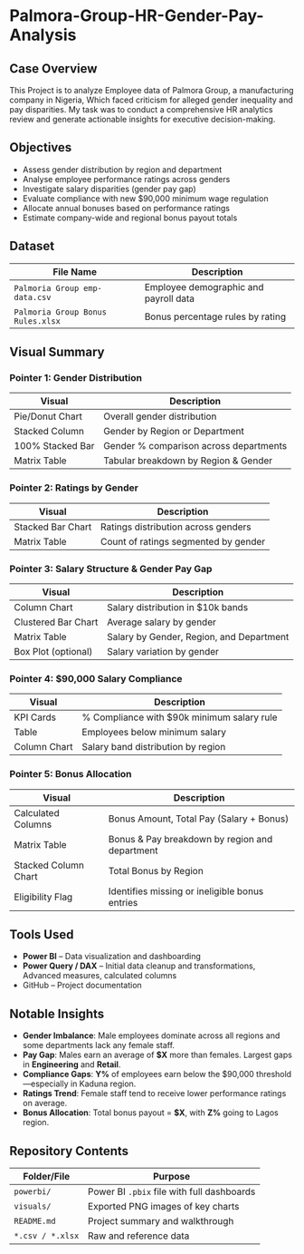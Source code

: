 # Palmora-Group-HR-Gender-Pay-Analysis
##  Case Overview
This Project is to analyze Employee data of Palmora Group, a manufacturing company in Nigeria, Which faced criticism for alleged gender inequality and pay disparities. My task was to conduct a comprehensive HR analytics review and generate actionable insights for executive decision-making.
##  Objectives
- Assess gender distribution by region and department
- Analyse employee performance ratings across genders
- Investigate salary disparities (gender pay gap)
- Evaluate compliance with new $90,000 minimum wage regulation
- Allocate annual bonuses based on performance ratings
- Estimate company-wide and regional bonus payout totals
##  Dataset

| File Name                           | Description                             |
|------------------------------------|------------------------------------------|
| `Palmoria Group emp-data.csv`      | Employee demographic and payroll data    |
| `Palmoria Group Bonus Rules.xlsx`  | Bonus percentage rules by rating         |
##  Visual Summary

### Pointer 1: Gender Distribution
| Visual              | Description                             |
|---------------------|-----------------------------------------|
|  Pie/Donut Chart   | Overall gender distribution              |
|  Stacked Column    | Gender by Region or Department           |
|  100% Stacked Bar  | Gender % comparison across departments   |
|  Matrix Table      | Tabular breakdown by Region & Gender     |
### Pointer 2: Ratings by Gender
| Visual              | Description                               |
|---------------------|-------------------------------------------|
| Stacked Bar Chart | Ratings distribution across genders         |
|  Matrix Table      | Count of ratings segmented by gender       |
### Pointer 3: Salary Structure & Gender Pay Gap
| Visual                    | Description                                     |
|---------------------------|-------------------------------------------------|
|  Column Chart            | Salary distribution in $10k bands                |
|  Clustered Bar Chart     | Average salary by gender                         |
|  Matrix Table            | Salary by Gender, Region, and Department         |
|  Box Plot (optional)     | Salary variation by gender                       |
### Pointer 4: $90,000 Salary Compliance
| Visual              | Description                                   |
|---------------------|-----------------------------------------------|
|  KPI Cards         | % Compliance with $90k minimum salary rule     |
|  Table             | Employees below minimum salary                 |
|  Column Chart      | Salary band distribution by region             |
### Pointer 5: Bonus Allocation
| Visual                    | Description                                     |
|---------------------------|-------------------------------------------------|
|  Calculated Columns      | Bonus Amount, Total Pay (Salary + Bonus)         |
|  Matrix Table            | Bonus & Pay breakdown by region and department   |
|  Stacked Column Chart    | Total Bonus by Region                            |
|  Eligibility Flag        | Identifies missing or ineligible bonus entries   |
##  Tools Used

-  **Power BI** – Data visualization and dashboarding
-  **Power Query / DAX** – Initial data cleanup and transformations, Advanced measures, calculated columns
-  GitHub – Project documentation
##  Notable Insights

- **Gender Imbalance**: Male employees dominate across all regions and some departments lack any female staff.
- **Pay Gap**: Males earn an average of **$X** more than females. Largest gaps in **Engineering** and **Retail**.
- **Compliance Gaps**: **Y%** of employees earn below the $90,000 threshold—especially in Kaduna region.
- **Ratings Trend**: Female staff tend to receive lower performance ratings on average.
- **Bonus Allocation**: Total bonus payout = **$X**, with **Z%** going to Lagos region.
##  Repository Contents

| Folder/File           | Purpose                                           |
|-----------------------|---------------------------------------------------|
| `powerbi/`            | Power BI `.pbix` file with full dashboards        |
| `visuals/`            | Exported PNG images of key charts                 |           
| `README.md`           | Project summary and walkthrough                   |
| `*.csv / *.xlsx`      | Raw and reference data   

